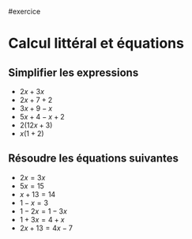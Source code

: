 #exercice
# Calcul littéral et équations

## Simplifier les expressions
 - $2x + 3x$
 - $2x + 7 + 2$
 - $3x + 9 - x$
 - $5x + 4 - x + 2$
 - $2(12x + 3)$
 - $x(1+2)$


## Résoudre les équations suivantes
 - $2x = 3x$
 - $5x = 15$
 - $x + 13 = 14$
 - $1-x = 3$
 - $1-2x = 1-3x$
 - $1+3x = 4+x$
 - $2x+13 =4x - 7$

